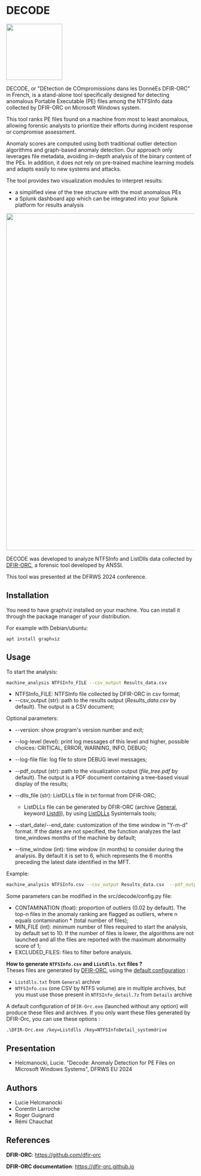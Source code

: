 

# DECODE

<img src="./decode.png" width="150">

DECODE, or "DEtection de COmpromissions dans les DonnéEs DFIR-ORC" in French, is a stand-alone tool specifically designed for detecting anomalous Portable Executable (PE) files among the NTFSInfo data collected by DFIR-ORC on Microsoft Windows system.

This tool ranks PE files found on a machine from most to least anomalous, allowing forensic analysts to prioritize their efforts during incident response or compromise assessment.

Anomaly scores are computed using both traditional outlier detection algorithms and graph-based anomaly detection. Our approach only leverages file metadata, avoiding in-depth analysis of the binary content of the PEs. In addition, it does not rely on pre-trained machine learning models and adapts easily to new systems and attacks.

The tool provides two visualization modules to interpret results:
* a simplified view of the tree structure with the most anomalous PEs
* a Splunk dashboard app which can be integrated into your Splunk platform for results analysis

<center>
<img src="./doc/splunk_dashboard1.png" width="900">
</center>

DECODE was developed to analyze NTFSInfo and ListDlls data collected by [DFIR-ORC](https://github.com/DFIR-ORC/dfir-orc), a forensic tool developed by ANSSI.

This tool was presented at the DFRWS 2024 conference.

## Installation

You need to have graphviz installed on your machine. You can install it through the package manager of your distribution.

For example with Debian/ubuntu:

```
apt install graphviz
```

## Usage

To start the analysis:

```bash
machine_analysis NTFSInfo_FILE --csv_output Results_data.csv
```

* NTFSInfo_FILE: NTFSInfo file collected by DFIR-ORC in csv format;
* --csv_output (str): path to the results output (*Results_data.csv* by default). The output is a CSV document;

Optional parameters:

  * --version: show program's version number and exit;

  * --log-level (level): print log messages of this level and higher, possible choices: CRITICAL, ERROR, WARNING, INFO, DEBUG;

  * --log-file file: log file to store DEBUG level messages;

  * --pdf_output (str): path to the visualization output (*file_tree.pdf* by default). The output is a PDF document containing a tree-based visual display of the results;

  * --dlls_file (str): ListDLLs file in txt format from DFIR-ORC;
    * ListDLLs file can be generated by DFIR-ORC (archive [General](https://github.com/DFIR-ORC/dfir-orc-config/blob/master/config/DFIR-ORC_config.xml#L153), keyword [Listdll](https://github.com/DFIR-ORC/dfir-orc-config/blob/master/config/DFIR-ORC_config.xml#L196)), by using [ListDLLs](https://learn.microsoft.com/fr-fr/sysinternals/downloads/listdlls) Sysinternals tools;

  * --start_date/--end_date: customization of the time window in "Y-m-d" format. If the dates are not specified, the function analyzes the last time_windows months of the machine by default;

  * --time_window (int): time window (in months) to consider during the analysis. By default it is set to 6, which represents the 6 months preceding the latest date identified in the MFT.

Example:

```bash
machine_analysis NTFSInfo.csv --csv_output Results_data.csv  --pdf_output file_tree.pdf --dlls_file Listdlls.txt --start_date 2019-01-18 --end_date 2019-09-01
```

Some parameters can be modified in the src/decode/config.py file:
* CONTAMINATION (float): proportion of outliers (0.02 by default). The top-n files in the anomaly ranking are flagged as outliers, where n equals contamination * (total number of files);
* MIN_FILE (int): minimum number of files required to start the analysis, by default set to 10. If the number of files is lower, the algorithms are not launched and all the files are reported with the maximum abnormality score of 1;
* EXCLUDED_FILES: files to filter before analysis.

**How to generate `NTFSInfo.csv` and `Listdlls.txt` files ?**  
Theses files are generated by [DFIR-ORC](https://github.com/DFIR-ORC/dfir-orc), using the [default configuration](https://github.com/DFIR-ORC/dfir-orc-config) :
- `Listdlls.txt` from `General` archive
- `NTFSInfo.csv` (one CSV by NTFS volume) are in multiple archives, but you must use those present in  `NTFSInfo_detail.7z` from `Details` archive

A default configuration of `DFIR-Orc.exe` (launched without any option) will produce these files and archives. If you only want these files generated by DFIR-Orc, you can use these options :
```
.\DFIR-Orc.exe /key=Listdlls /key=NTFSInfoDetail_systemdrive
```

## Presentation
* Helcmanocki, Lucie. "Decode: Anomaly Detection for PE Files on Microsoft Windows Systems", DFRWS EU 2024

## Authors
* Lucie Helcmanocki
* Corentin Larroche
* Roger Guignard
* Rémi Chauchat

## References
__DFIR-ORC__: https://github.com/dfir-orc

__DFIR-ORC documentation__: https://dfir-orc.github.io
